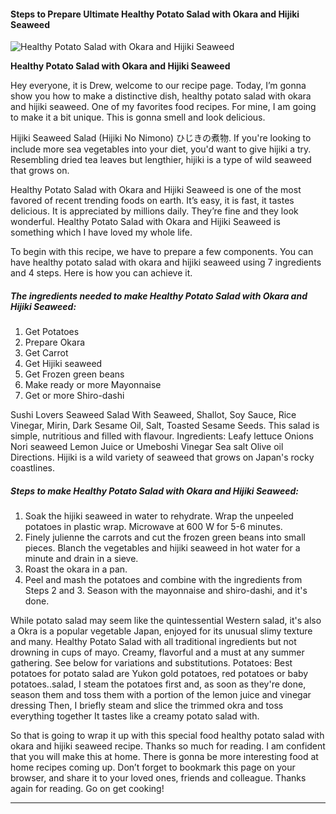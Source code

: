             

#### Steps to Prepare Ultimate Healthy Potato Salad with Okara and Hijiki Seaweed

![Healthy Potato Salad with Okara and Hijiki Seaweed](https://img-global.cpcdn.com/recipes/5080684981911552/751x532cq70/healthy-potato-salad-with-okara-and-hijiki-seaweed-recipe-main-photo.jpg)

**Healthy Potato Salad with Okara and Hijiki Seaweed**

Hey everyone, it is Drew, welcome to our recipe page. Today, I’m gonna show you how to make a distinctive dish, healthy potato salad with okara and hijiki seaweed. One of my favorites food recipes. For mine, I am going to make it a bit unique. This is gonna smell and look delicious.

Hijiki Seaweed Salad (Hijiki No Nimono) ひじきの煮物. If you're looking to include more sea vegetables into your diet, you'd want to give hijiki a try. Resembling dried tea leaves but lengthier, hijiki is a type of wild seaweed that grows on.

Healthy Potato Salad with Okara and Hijiki Seaweed is one of the most favored of recent trending foods on earth. It’s easy, it is fast, it tastes delicious. It is appreciated by millions daily. They’re fine and they look wonderful. Healthy Potato Salad with Okara and Hijiki Seaweed is something which I have loved my whole life.

To begin with this recipe, we have to prepare a few components. You can have healthy potato salad with okara and hijiki seaweed using 7 ingredients and 4 steps. Here is how you can achieve it.

##### The ingredients needed to make Healthy Potato Salad with Okara and Hijiki Seaweed:

1.  Get Potatoes
2.  Prepare Okara
3.  Get Carrot
4.  Get Hijiki seaweed
5.  Get Frozen green beans
6.  Make ready or more Mayonnaise
7.  Get or more Shiro-dashi

Sushi Lovers Seaweed Salad With Seaweed, Shallot, Soy Sauce, Rice Vinegar, Mirin, Dark Sesame Oil, Salt, Toasted Sesame Seeds. This salad is simple, nutritious and filled with flavour. Ingredients: Leafy lettuce Onions Nori seaweed Lemon Juice or Umeboshi Vinegar Sea salt Olive oil Directions. Hijiki is a wild variety of seaweed that grows on Japan's rocky coastlines.

##### Steps to make Healthy Potato Salad with Okara and Hijiki Seaweed:

1.  Soak the hijiki seaweed in water to rehydrate. Wrap the unpeeled potatoes in plastic wrap. Microwave at 600 W for 5-6 minutes.
2.  Finely julienne the carrots and cut the frozen green beans into small pieces. Blanch the vegetables and hijiki seaweed in hot water for a minute and drain in a sieve.
3.  Roast the okara in a pan.
4.  Peel and mash the potatoes and combine with the ingredients from Steps 2 and 3. Season with the mayonnaise and shiro-dashi, and it's done.

While potato salad may seem like the quintessential Western salad, it's also a Okra is a popular vegetable Japan, enjoyed for its unusual slimy texture and many. Healthy Potato Salad with all traditional ingredients but not drowning in cups of mayo. Creamy, flavorful and a must at any summer gathering. See below for variations and substitutions. Potatoes: Best potatoes for potato salad are Yukon gold potatoes, red potatoes or baby potatoes..salad, I steam the potatoes first and, as soon as they're done, season them and toss them with a portion of the lemon juice and vinegar dressing Then, I briefly steam and slice the trimmed okra and toss everything together It tastes like a creamy potato salad with.

So that is going to wrap it up with this special food healthy potato salad with okara and hijiki seaweed recipe. Thanks so much for reading. I am confident that you will make this at home. There is gonna be more interesting food at home recipes coming up. Don’t forget to bookmark this page on your browser, and share it to your loved ones, friends and colleague. Thanks again for reading. Go on get cooking!

* * *